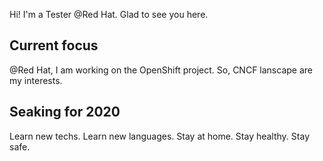Hi! I'm a Tester @Red Hat. Glad to see you here.

## Current focus
@Red Hat, I am working on the OpenShift project.
So, CNCF lanscape are my interests.


## Seaking for 2020
Learn new techs.
Learn new languages.
Stay at home.
Stay healthy.
Stay safe.

